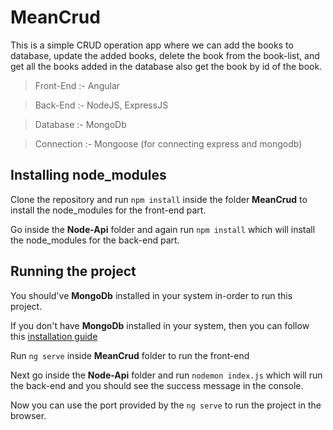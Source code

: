 # MeanCrud

This is a simple CRUD operation app where we can add the books to database, update the added books, delete the book from the book-list, and get all the books added in the database also get the book by id of the book.

>Front-End :-  Angular

>Back-End :- NodeJS, ExpressJS

>Database :- MongoDb

>Connection :- Mongoose (for connecting express and mongodb)

## Installing node_modules 

Clone the repository and run `npm install` inside the folder **MeanCrud** to install the node_modules for the front-end part.

Go inside the **Node-Api** folder and again run `npm install` which will install the node_modules for the back-end part.

## Running the project

You should've **MongoDb** installed in your system in-order to run this project.

If you don't have **MongoDb** installed in your system, then you can follow this [installation guide](https://medium.com/@LondonAppBrewery/how-to-download-install-mongodb-on-windows-4ee4b3493514)

Run `ng serve` inside **MeanCrud** folder to run the front-end

Next go inside the **Node-Api** folder and run `nodemon index.js` which will run the back-end and you should see the success message in the console.

Now you can use the port provided by the `ng serve` to run the project in the browser.



